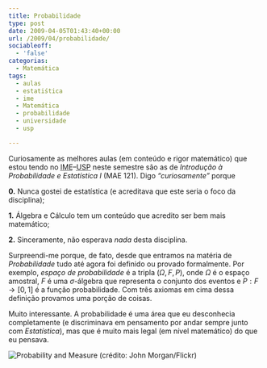 ```yaml
---
title: Probabilidade
type: post
date: 2009-04-05T01:43:40+00:00
url: /2009/04/probabilidade/
sociableoff:
  - 'false'
categorias:
  - Matemática
tags:
  - aulas
  - estatiśtica
  - ime
  - Matemática
  - probabilidade
  - universidade
  - usp

---
```

Curiosamente as melhores aulas (em conteúdo e rigor matemático) que estou tendo no <acronym title="Instituto de Matemática e Estatística">IME</acronym>–<acronym title="Universidade de São Paulo">USP</acronym> neste semestre são as de _Introdução à Probabilidade e Estatística I_ (MAE 121). Digo _“curiosamente”_ porque

**0.** Nunca gostei de estatística (e acreditava que este seria o foco da disciplina);

**1.** Álgebra e Cálculo tem um conteúdo que acredito ser bem mais matemático;

**2.** Sinceramente, não esperava _nada_ desta disciplina.

Surpreendi-me porque, de fato, desde que entramos na matéria de _Probabilidade_ tudo até agora foi definido ou provado formalmente. Por exemplo, _espaço de probabilidade_ é a tripla $(\Omega, F, P)$, onde $\Omega$ é o espaço amostral, $F$ é uma $\sigma$-álgebra que representa o conjunto dos eventos e $P: F \rightarrow [0, 1]$ é a função probabilidade. Com três axiomas em cima dessa definição provamos uma porção de coisas.

Muito interessante. A probabilidade é uma área que eu desconhecia completamente (e discriminava em pensamento por andar sempre junto com _Estatística_), mas que é muito mais legal (em nível matemático) do que eu pensava.

![Probability and Measure (crédito: John Morgan/Flickr)](https://farm4.static.flickr.com/3023/3249101355_bcf4aa50cb.jpg)

